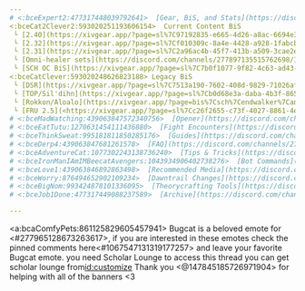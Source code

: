 ```yaml
--- 
# <:bceExpert2:477317448039792641>  [Gear, BiS, and Stats](https://discord.com/channels/277897135515762698/1253394673314299955) 
<:bceCat2Clever2:593020251193606154>  Current Content BiS
 └ [2.40](https://xivgear.app/?page=sl%7C97192835-e665-4d26-a8ac-6694e336dc91)
 └ [2.32](https://xivgear.app/?page=sl%7Cf010309c-8a4e-4428-a928-1fabcbf0c63d)
 └ [2.31](https://xivgear.app/?page=sl%7C2a96ac4b-45f7-413b-a509-3cae2e524b78)
 └ [Omni-healer sets](https://discord.com/channels/277897135515762698/1293112246871920700/1293369841020829756)
 └ [SCH OC BiS](https://xivgear.app/?page=sl%7C7b0f1077-9f82-4c63-ad43-e82104c1ea4c)
<:bceCatClever:593020248626823188> Legacy BiS
 └ [DSR](https://xivgear.app/?page=sl%7C7513a190-7602-408d-9829-71026af81e45) ilvl600
 └ [TOP/Sil'dihn](https://xivgear.app/?page=sl%7Cb0d68e3a-daba-4b3f-865f-e3c7e19c6d23) ilvl 630
 └ [Rokkon/Aloalo](https://xivgear.app/?page=bis%7Csch%7Cendwalker%7Canabaseios) ilvl 660
 └ [FRU 2.5](<https://xivgear.app/?page=sl%7Cc26f2655-c73f-4027-8861-4e22e78286a9&onlySetIndex=0>) | [FRU 2.32](<https://xivgear.app/?page=sl%7Cc26f2655-c73f-4027-8861-4e22e78286a9&onlySetIndex=1>) | [FRU no chaotic](<https://xivgear.app/?page=sl%7Cc26f2655-c73f-4027-8861-4e22e78286a9&onlySetIndex=2>) ilvl 730
# <:bceMadWatching:439063847572340756>  [Opener](https://discord.com/channels/277897135515762698/1253396517801168986)  
# <:bceEatTutu:1270631454111436880>  [Fight Encounters](https://discord.com/channels/277897135515762698/1257942257412214886)
# <:bceThinkSweat:995181811850285176>  [Guides](https://discord.com/channels/277897135515762698/1253396066125086720)
# <:bceDerp4:439063847681261578>  [FAQ](https://discord.com/channels/277897135515762698/1253396016489828375)
# <:bceAdventureCat:1077302243138736240>  [Tips & Tricks](https://discord.com/channels/277897135515762698/1253396652581064796)
# <:bceIronManIAmIMBeecatAvengers:1043934906402738276>  [Bot Commands](https://discord.com/channels/277897135515762698/1253395941654794372)
# <:bceLove1:439063846892863498>  [Recommended Media](https://discord.com/channels/277897135515762698/1253396107669671968)
# <:bceWorry:876494652902109234>  [Dawntrail Changes](https://discord.com/channels/277897135515762698/1253396444661022844)
# <:bceBigNom:993424878101336095>  [Theorycrafting Tools](https://discord.com/channels/277897135515762698/1253396603818082386)
# <:bceJob1Done:477317449088237589>  [Archive](https://discord.com/channels/277897135515762698/1257942087630983179)

---
```




<a:bcaComfyPets:861125829605457941> Bugcat is a beloved emote for <#277965128673263617>, if you are interested in these emotes check the pinned comments here<#1067547131319177257> and leave your favorite Bugcat emote. you need Scholar Lounge to access this thread you can get scholar lounge from<id:customize>
Thank you <@147845185726971904> for helping with all of the banners <3
